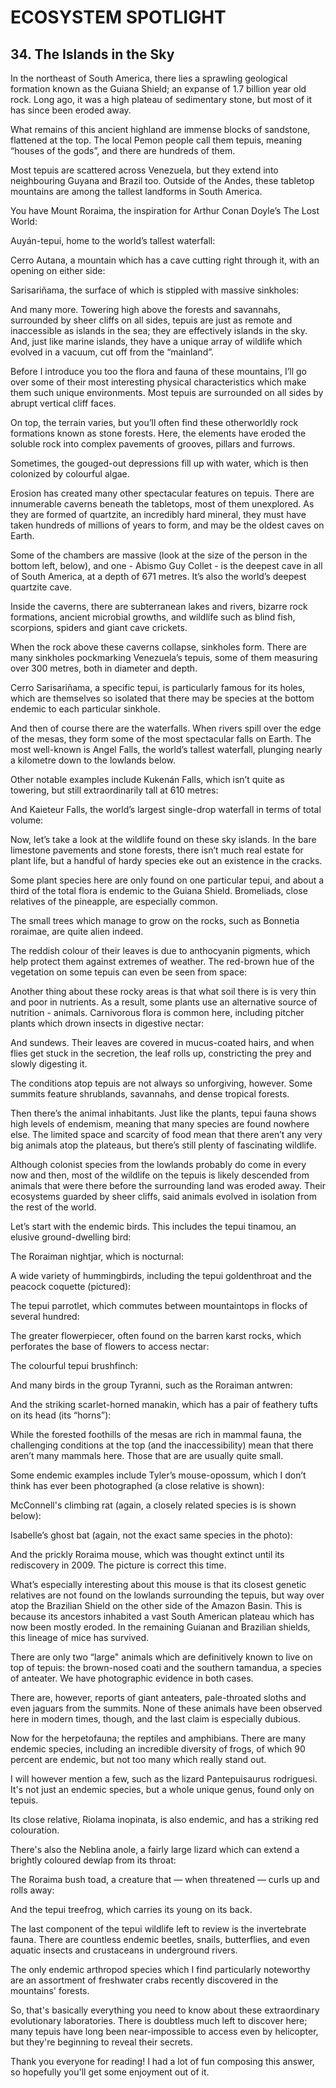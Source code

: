 # ECOSYSTEM SPOTLIGHT

## 34. The Islands in the Sky

In the northeast of South America, there lies a sprawling geological formation known as the Guiana Shield; an expanse of 1.7 billion year old rock. Long ago, it was a high plateau of sedimentary stone, but most of it has since been eroded away.

What remains of this ancient highland are immense blocks of sandstone, flattened at the top. The local Pemon people call them tepuis, meaning “houses of the gods”, and there are hundreds of them.

Most tepuis are scattered across Venezuela, but they extend into neighbouring Guyana and Brazil too. Outside of the Andes, these tabletop mountains are among the tallest landforms in South America.

You have Mount Roraima, the inspiration for Arthur Conan Doyle’s The Lost World:

Auyán-tepui, home to the world’s tallest waterfall:

Cerro Autana, a mountain which has a cave cutting right through it, with an opening on either side:

Sarisariñama, the surface of which is stippled with massive sinkholes:

And many more. Towering high above the forests and savannahs, surrounded by sheer cliffs on all sides, tepuis are just as remote and inaccessible as islands in the sea; they are effectively islands in the sky. And, just like marine islands, they have a unique array of wildlife which evolved in a vacuum, cut off from the “mainland”.

Before I introduce you too the flora and fauna of these mountains, I’ll go over some of their most interesting physical characteristics which make them such unique environments. Most tepuis are surrounded on all sides by abrupt vertical cliff faces.

On top, the terrain varies, but you’ll often find these otherworldly rock formations known as stone forests. Here, the elements have eroded the soluble rock into complex pavements of grooves, pillars and furrows.


Sometimes, the gouged-out depressions fill up with water, which is then colonized by colourful algae.

Erosion has created many other spectacular features on tepuis. There are innumerable caverns beneath the tabletops, most of them unexplored. As they are formed of quartzite, an incredibly hard mineral, they must have taken hundreds of millions of years to form, and may be the oldest caves on Earth.

Some of the chambers are massive (look at the size of the person in the bottom left, below), and one - Abismo Guy Collet - is the deepest cave in all of South America, at a depth of 671 metres. It’s also the world’s deepest quartzite cave.

Inside the caverns, there are subterranean lakes and rivers, bizarre rock formations, ancient microbial growths, and wildlife such as blind fish, scorpions, spiders and giant cave crickets.


When the rock above these caverns collapse, sinkholes form. There are many sinkholes pockmarking Venezuela’s tepuis, some of them measuring over 300 metres, both in diameter and depth.

Cerro Sarisariñama, a specific tepui, is particularly famous for its holes, which are themselves so isolated that there may be species at the bottom endemic to each particular sinkhole.

And then of course there are the waterfalls. When rivers spill over the edge of the mesas, they form some of the most spectacular falls on Earth. The most well-known is Angel Falls, the world’s tallest waterfall, plunging nearly a kilometre down to the lowlands below.

Other notable examples include Kukenán Falls, which isn’t quite as towering, but still extraordinarily tall at 610 metres:

And Kaieteur Falls, the world’s largest single-drop waterfall in terms of total volume:

Now, let’s take a look at the wildlife found on these sky islands. In the bare limestone pavements and stone forests, there isn’t much real estate for plant life, but a handful of hardy species eke out an existence in the cracks.

Some plant species here are only found on one particular tepui, and about a third of the total flora is endemic to the Guiana Shield. Bromeliads, close relatives of the pineapple, are especially common.

The small trees which manage to grow on the rocks, such as Bonnetia roraimae, are quite alien indeed.


The reddish colour of their leaves is due to anthocyanin pigments, which help protect them against extremes of weather. The red-brown hue of the vegetation on some tepuis can even be seen from space:

Another thing about these rocky areas is that what soil there is is very thin and poor in nutrients. As a result, some plants use an alternative source of nutrition - animals. Carnivorous flora is common here, including pitcher plants which drown insects in digestive nectar:

And sundews. Their leaves are covered in mucus-coated hairs, and when flies get stuck in the secretion, the leaf rolls up, constricting the prey and slowly digesting it.

The conditions atop tepuis are not always so unforgiving, however. Some summits feature shrublands, savannahs, and dense tropical forests.

Then there’s the animal inhabitants. Just like the plants, tepui fauna shows high levels of endemism, meaning that many species are found nowhere else. The limited space and scarcity of food mean that there aren’t any very big animals atop the plateaus, but there’s still plenty of fascinating wildlife.

Although colonist species from the lowlands probably do come in every now and then, most of the wildlife on the tepuis is likely descended from animals that were there before the surrounding land was eroded away. Their ecosystems guarded by sheer cliffs, said animals evolved in isolation from the rest of the world.

Let’s start with the endemic birds. This includes the tepui tinamou, an elusive ground-dwelling bird:

The Roraiman nightjar, which is nocturnal:

A wide variety of hummingbirds, including the tepui goldenthroat and the peacock coquette (pictured):

The tepui parrotlet, which commutes between mountaintops in flocks of several hundred:

The greater flowerpiecer, often found on the barren karst rocks, which perforates the base of flowers to access nectar:

The colourful tepui brushfinch:

And many birds in the group Tyranni, such as the Roraiman antwren:

And the striking scarlet-horned manakin, which has a pair of feathery tufts on its head (its “horns”):

While the forested foothills of the mesas are rich in mammal fauna, the challenging conditions at the top (and the inaccessibility) mean that there aren’t many mammals here. Those that are are usually quite small.

Some endemic examples include Tyler’s mouse-opossum, which I don’t think has ever been photographed (a close relative is shown):

McConnell's climbing rat (again, a closely related species is is shown below):

Isabelle’s ghost bat (again, not the exact same species in the photo):

And the prickly Roraima mouse, which was thought extinct until its rediscovery in 2009. The picture is correct this time.

What’s especially interesting about this mouse is that its closest genetic relatives are not found on the lowlands surrounding the tepuis, but way over atop the Brazilian Shield on the other side of the Amazon Basin. This is because its ancestors inhabited a vast South American plateau which has now been mostly eroded. In the remaining Guianan and Brazilian shields, this lineage of mice has survived.

There are only two “large" animals which are definitively known to live on top of tepuis: the brown-nosed coati and the southern tamandua, a species of anteater. We have photographic evidence in both cases.

There are, however, reports of giant anteaters, pale-throated sloths and even jaguars from the summits. None of these animals have been observed here in modern times, though, and the last claim is especially dubious.

Now for the herpetofauna; the reptiles and amphibians. There are many endemic species, including an incredible diversity of frogs, of which 90 percent are endemic, but not too many which really stand out.

I will however mention a few, such as the lizard Pantepuisaurus rodriguesi. It's not just an endemic species, but a whole unique genus, found only on tepuis.

Its close relative, Riolama inopinata, is also endemic, and has a striking red colouration.

There's also the Neblina anole, a fairly large lizard which can extend a brightly coloured dewlap from its throat:

The Roraima bush toad, a creature that — when threatened — curls up and rolls away:

And the tepui treefrog, which carries its young on its back.

The last component of the tepui wildlife left to review is the invertebrate fauna. There are countless endemic beetles, snails, butterflies, and even aquatic insects and crustaceans in underground rivers.

The only endemic arthropod species which I find particularly noteworthy are an assortment of freshwater crabs recently discovered in the mountains' forests.

So, that's basically everything you need to know about these extraordinary evolutionary laboratories. There is doubtless much left to discover here; many tepuis have long been near-impossible to access even by helicopter, but they're beginning to reveal their secrets.

Thank you everyone for reading! I had a lot of fun composing this answer, so hopefully you'll get some enjoyment out of it.

